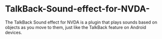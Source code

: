 # TalkBack-Sound-effect-for-NVDA-
The TalkBack Sound effect for NVDA is a plugin that plays sounds based on objects as you move to them, just like the TalkBack feature on Android devices.
